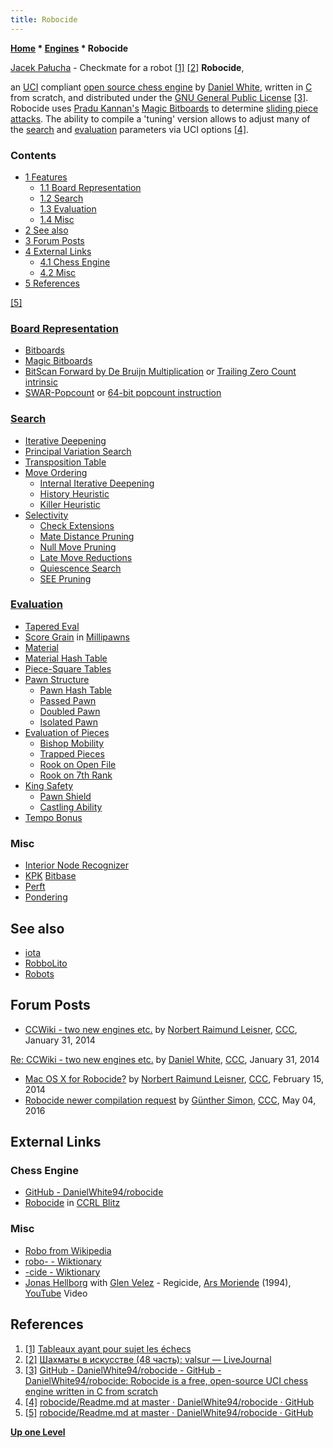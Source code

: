 ```yaml
---
title: Robocide
---
```

**[Home](Home "Home") \* [Engines](Engines "Engines") \* Robocide**



 [](https://www.jmrw.com/) [Jacek Pałucha](Category:Jacek_Pa%C5%82ucha "Category:Jacek Pałucha") - Checkmate for a robot <a id="cite-note-1" href="#cite-ref-1">[1]</a> <a id="cite-note-2" href="#cite-ref-2">[2]</a> 
**Robocide**,  

an [UCI](UCI "UCI") compliant [open source chess engine](Category:Open_Source "Category:Open Source") by [Daniel White](Daniel_White "Daniel White"), written in [C](C "C") from scratch, 
and distributed under the [GNU General Public License](Free_Software_Foundation#GPL "Free Software Foundation") <a id="cite-note-3" href="#cite-ref-3">[3]</a>. Robocide uses [Pradu Kannan's](Pradu_Kannan "Pradu Kannan") [Magic Bitboards](Magic_Bitboards "Magic Bitboards") to determine [sliding piece attacks](Sliding_Piece_Attacks "Sliding Piece Attacks"). The ability to compile a 'tuning' version allows to adjust many of the [search](Search "Search") and [evaluation](Evaluation "Evaluation") parameters via UCI options <a id="cite-note-4" href="#cite-ref-4">[4]</a>. 



### Contents


* [1 Features](#features)
	+ [1.1 Board Representation](#board-representation)
	+ [1.2 Search](#search)
	+ [1.3 Evaluation](#evaluation)
	+ [1.4 Misc](#misc)
* [2 See also](#see-also)
* [3 Forum Posts](#forum-posts)
* [4 External Links](#external-links)
	+ [4.1 Chess Engine](#chess-engine)
	+ [4.2 Misc](#misc-2)
* [5 References](#references)






<a id="cite-note-5" href="#cite-ref-5">[5]</a>



### [Board Representation](Board_Representation "Board Representation")


* [Bitboards](Bitboards "Bitboards")
* [Magic Bitboards](Magic_Bitboards "Magic Bitboards")
* [BitScan Forward by De Bruijn Multiplication](BitScan#DeBruijnMultiplation "BitScan") or [Trailing Zero Count intrinsic](BMI1#TZCNT "BMI1")
* [SWAR-Popcount](Population_Count#SWARPopcount "Population Count") or [64-bit popcount instruction](X86-64#gpinstructions "X86-64")


### [Search](Search "Search")


* [Iterative Deepening](Iterative_Deepening "Iterative Deepening")
* [Principal Variation Search](Principal_Variation_Search "Principal Variation Search")
* [Transposition Table](Transposition_Table "Transposition Table")
* [Move Ordering](Move_Ordering "Move Ordering")
	+ [Internal Iterative Deepening](Internal_Iterative_Deepening "Internal Iterative Deepening")
	+ [History Heuristic](History_Heuristic "History Heuristic")
	+ [Killer Heuristic](Killer_Heuristic "Killer Heuristic")
* [Selectivity](Selectivity "Selectivity")
	+ [Check Extensions](Check_Extensions "Check Extensions")
	+ [Mate Distance Pruning](Mate_Distance_Pruning "Mate Distance Pruning")
	+ [Null Move Pruning](Null_Move_Pruning "Null Move Pruning")
	+ [Late Move Reductions](Late_Move_Reductions "Late Move Reductions")
	+ [Quiescence Search](Quiescence_Search "Quiescence Search")
	+ [SEE Pruning](SEE_-_The_Swap_Algorithm "SEE - The Swap Algorithm")


### [Evaluation](Evaluation "Evaluation")


* [Tapered Eval](Tapered_Eval "Tapered Eval")
* [Score Grain](Score#Grain "Score") in [Millipawns](Millipawns "Millipawns")
* [Material](Material "Material")
* [Material Hash Table](Material_Hash_Table "Material Hash Table")
* [Piece-Square Tables](Piece-Square_Tables "Piece-Square Tables")
* [Pawn Structure](Pawn_Structure "Pawn Structure")
	+ [Pawn Hash Table](Pawn_Hash_Table "Pawn Hash Table")
	+ [Passed Pawn](Passed_Pawn "Passed Pawn")
	+ [Doubled Pawn](Doubled_Pawn "Doubled Pawn")
	+ [Isolated Pawn](Isolated_Pawns_(Bitboards) "Isolated Pawns (Bitboards)")
* [Evaluation of Pieces](Evaluation_of_Pieces "Evaluation of Pieces")
	+ [Bishop Mobility](Mobility "Mobility")
	+ [Trapped Pieces](Trapped_Pieces "Trapped Pieces")
	+ [Rook on Open File](Rook_on_Open_File "Rook on Open File")
	+ [Rook on 7th Rank](Rook_on_Seventh "Rook on Seventh")
* [King Safety](King_Safety "King Safety")
	+ [Pawn Shield](King_Safety#PawnShield "King Safety")
	+ [Castling Ability](Castling "Castling")
* [Tempo Bonus](Tempo "Tempo")


### Misc


* [Interior Node Recognizer](Interior_Node_Recognizer "Interior Node Recognizer")
* [KPK](KPK "KPK") [Bitbase](Endgame_Bitbases "Endgame Bitbases")
* [Perft](Perft "Perft")
* [Pondering](Pondering "Pondering")


## See also


* [iota](Iota "Iota")
* [RobboLito](RobboLito "RobboLito")
* [Robots](Robots "Robots")


## Forum Posts


* [CCWiki - two new engines etc.](http://www.talkchess.com/forum/viewtopic.php?t=51120) by [Norbert Raimund Leisner](Norbert_Raimund_Leisner "Norbert Raimund Leisner"), [CCC](CCC "CCC"), January 31, 2014


 [Re: CCWiki - two new engines etc.](http://www.talkchess.com/forum/viewtopic.php?t=51120&start=1) by [Daniel White](Daniel_White "Daniel White"), [CCC](CCC "CCC"), January 31, 2014
* [Mac OS X for Robocide?](http://www.talkchess.com/forum/viewtopic.php?t=51293) by [Norbert Raimund Leisner](Norbert_Raimund_Leisner "Norbert Raimund Leisner"), [CCC](CCC "CCC"), February 15, 2014
* [Robocide newer compilation request](http://www.talkchess.com/forum/viewtopic.php?t=60048) by [Günther Simon](G%C3%BCnther_Simon "Günther Simon"), [CCC](CCC "CCC"), May 04, 2016


## External Links


### Chess Engine


* [GitHub - DanielWhite94/robocide](https://github.com/DanielWhite94/robocide)
* [Robocide](http://www.computerchess.org.uk/ccrl/404/cgi/compare_engines.cgi?family=Robocide&print=Rating+list&print=Results+table&print=LOS+table&print=Ponder+hit+table&print=Eval+difference+table&print=Comopp+gamenum+table&print=Overlap+table&print=Score+with+common+opponents) in [CCRL Blitz](CCRL "CCRL")


### Misc


* [Robo from Wikipedia](https://en.wikipedia.org/wiki/Robo)
* [robo- - Wiktionary](https://en.wiktionary.org/wiki/robo-)
* [-cide - Wiktionary](https://en.wiktionary.org/wiki/-cide)
* [Jonas Hellborg](Category:Jonas_Hellborg "Category:Jonas Hellborg") with [Glen Velez](https://en.wikipedia.org/wiki/Glen_Velez) - Regicide, [Ars Moriende](https://en.wikipedia.org/wiki/Ars_Moriende) (1994), [YouTube](https://en.wikipedia.org/wiki/YouTube) Video


 
## References


1. <a id="cite-ref-1" href="#cite-note-1">[1]</a> [Tableaux ayant pour sujet les échecs](https://www.jmrw.com/)
2. <a id="cite-ref-2" href="#cite-note-2">[2]</a> [Шахматы в искусстве (48 часть): valsur — LiveJournal](https://valsur.livejournal.com/222212.html)
3. <a id="cite-ref-3" href="#cite-note-3">[3]</a> [GitHub - DanielWhite94/robocide - GitHub - DanielWhite94/robocide: Robocide is a free, open-source UCI chess engine written in C from scratch](https://github.com/DanielWhite94/robocide)
4. <a id="cite-ref-4" href="#cite-note-4">[4]</a> [robocide/Readme.md at master · DanielWhite94/robocide · GitHub](https://github.com/DanielWhite94/robocide/blob/master/Readme.md)
5. <a id="cite-ref-5" href="#cite-note-5">[5]</a> [robocide/Readme.md at master · DanielWhite94/robocide · GitHub](https://github.com/DanielWhite94/robocide/blob/master/Readme.md)

**[Up one Level](Engines "Engines")**







 
